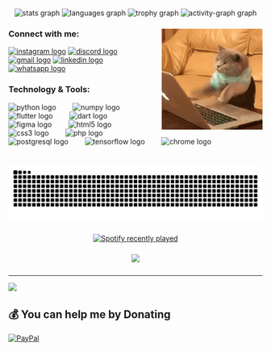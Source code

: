 ###

<div align="center">
  <img src="https://github-readme-stats.vercel.app/api?username=UTTAM-VAGHASIA&hide_title=false&hide_rank=false&show_icons=true&include_all_commits=true&count_private=true&disable_animations=false&theme=dracula&locale=en&hide_border=false&order=1" height="150" alt="stats graph"  />
  <img src="https://github-readme-stats.vercel.app/api/top-langs?username=UTTAM-VAGHASIA&locale=en&hide_title=false&layout=compact&card_width=320&langs_count=5&theme=onedark&hide_border=false&order=2" height="150" alt="languages graph"  />
  <img src="https://github-profile-trophy.vercel.app?username=UTTAM-VAGHASIA&theme=dracula&column=-1&row=1&margin-w=8&margin-h=8&no-bg=false&no-frame=false&order=4" height="150" alt="trophy graph"  />
  <img src="https://github-readme-activity-graph.vercel.app/graph?username=UTTAM-VAGHASIA&radius=16&theme=react&area=true&order=5" height="300" alt="activity-graph graph"  />
</div>

###

<img align="right" height="200" src="https://raw.githubusercontent.com/UTTAM-VAGHASIA/UTTAM-VAGHASIA/refs/heads/main/.github/assets/ultra-fast-typing-cat.gif"  />

###

### Connect with me:

<div align="left">
  <a href="https://www.instagram.com/uttam.0410/"><img src="https://img.shields.io/static/v1?message=Instagram&logo=instagram&label=&color=E4405F&logoColor=white&labelColor=&style=flat" height="32" alt="instagram logo"  /></a>
  <a href="https://discordapp.com/users/uv0410"><img src="https://img.shields.io/static/v1?message=Discord&logo=discord&label=&color=7289DA&logoColor=white&labelColor=&style=flat" height="32" alt="discord logo"  /></a>
  <a href="mailto:the.uttam.vaghasia@gmail.com"><img src="https://img.shields.io/static/v1?message=Gmail&logo=gmail&label=&color=D14836&logoColor=white&labelColor=&style=flat" height="32" alt="gmail logo"  /></a>
  <a href="https://www.linkedin.com/in/uttam-vaghasia/"><img src="https://img.shields.io/static/v1?message=LinkedIn&logo=linkedin&label=&color=0077B5&logoColor=white&labelColor=&style=flat" height="32" alt="linkedin logo"  /></a>
  <a href="https://wa.link/9na6em"><img src="https://img.shields.io/static/v1?message=Whatsapp&logo=whatsapp&label=&color=25D366&logoColor=white&labelColor=&style=flat" height="32" alt="whatsapp logo"  /></a>
</div>

### Technology & Tools:

<div align="left">
  <img src="https://cdn.jsdelivr.net/gh/devicons/devicon/icons/python/python-original.svg" height="32" alt="python logo"  />
  <img width="25" />
  <img src="https://cdn.jsdelivr.net/gh/devicons/devicon/icons/numpy/numpy-original.svg" height="32" alt="numpy logo"  />
  <img width="25" />
  <img src="https://cdn.jsdelivr.net/gh/devicons/devicon/icons/flutter/flutter-original.svg" height="32" alt="flutter logo"  />
  <img width="25" />
  <img src="https://cdn.jsdelivr.net/gh/devicons/devicon/icons/dart/dart-original.svg" height="32" alt="dart logo"  />
  <img width="25" />
  <img src="https://cdn.jsdelivr.net/gh/devicons/devicon/icons/figma/figma-original.svg" height="32" alt="figma logo"  />
  <img width="25" />
  <img src="https://cdn.jsdelivr.net/gh/devicons/devicon/icons/html5/html5-original.svg" height="32" alt="html5 logo"  />
  <img width="25" />
  <img src="https://cdn.jsdelivr.net/gh/devicons/devicon/icons/css3/css3-original.svg" height="32" alt="css3 logo"  />
  <img width="25" />
  <img src="https://cdn.jsdelivr.net/gh/devicons/devicon/icons/php/php-original.svg" height="32" alt="php logo"  />
  <img width="25" />
  <img src="https://cdn.jsdelivr.net/gh/devicons/devicon/icons/postgresql/postgresql-original.svg" height="32" alt="postgresql logo"  />
  <img width="25" />
  <img src="https://cdn.jsdelivr.net/gh/devicons/devicon/icons/tensorflow/tensorflow-original.svg" height="32" alt="tensorflow logo"  />
  <img width="25" />
  <img src="https://cdn.jsdelivr.net/gh/devicons/devicon/icons/chrome/chrome-original.svg" height="32" alt="chrome logo"  />
</div>

###

<br />

<img src="https://raw.githubusercontent.com/UTTAM-VAGHASIA/UTTAM-VAGHASIA/output/snake.svg" alt="Snake animation" />

###

<div align="center">
  <a href="https://open.spotify.com/user/dbpuki28q5vvz3lbrn70vl45u">
    <img src="https://spotify-recently-played-readme.vercel.app/api?user=dbpuki28q5vvz3lbrn70vl45u&count=6&unique=true" alt="Spotify recently played"  />
  </a>
</div>

###

<div align="center">
  <img src="https://profile-counter.glitch.me/UTTAM-VAGHASIA/count.svg?"  />
</div>

###

---
[![](https://visitcount.itsvg.in/api?id=UTTAM-VAGHASIA&icon=10&color=13)](https://visitcount.itsvg.in)

  ## 💰 You can help me by Donating
  [![PayPal](https://img.shields.io/badge/PayPal-00457C?style=for-the-badge&logo=paypal&logoColor=white)](https://paypal.me/theUttamVaghasia) 

  
<!-- Proudly created with GPRM ( https://gprm.itsvg.in ) -->
